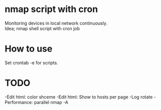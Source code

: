 # nmap script with cron
Monitoring devices in local network continuously.   
Idea; nmap shell script with cron job 

# How to use
Set crontab -e for scripts.  

# TODO
-Edit html: color shceme
-Edit html: Show to hosts per page
-Log rotate
-Performance: parallel nmap -A

